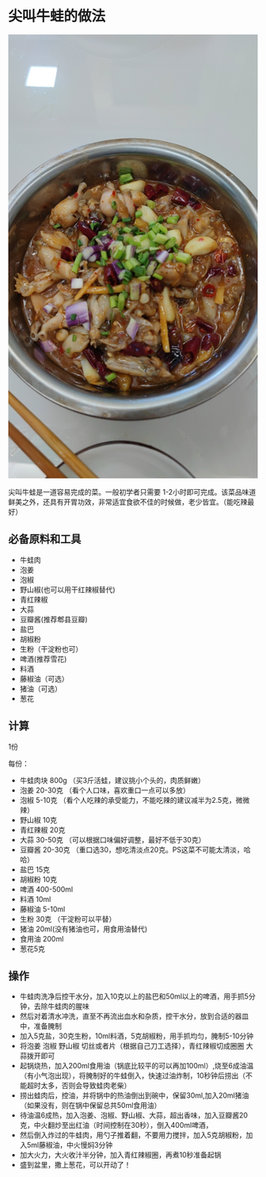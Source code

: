 # 尖叫牛蛙的做法

![示例菜成品](./尖叫牛蛙.jpg)

尖叫牛蛙是一道容易完成的菜。一般初学者只需要 1-2小时即可完成。该菜品味道鲜美之外，还具有开胃功效，非常适宜食欲不佳的时候做，老少皆宜。（能吃辣最好）

## 必备原料和工具

- 牛蛙肉
- 泡姜
- 泡椒
- 野山椒(也可以用干红辣椒替代)
- 青红辣椒
- 大蒜
- 豆瓣酱(推荐郫县豆瓣)
- 盐巴
- 胡椒粉
- 生粉（干淀粉也可）
- 啤酒(推荐雪花)
- 料酒
- 藤椒油（可选）
- 猪油（可选）
- 葱花

## 计算

1份

每份：

- 牛蛙肉块 800g （买3斤活蛙，建议挑小个头的，肉质鲜嫩）
- 泡姜 20-30克 （看个人口味，喜欢重口一点可以多放）
- 泡椒 5-10克 （看个人吃辣的承受能力，不能吃辣的建议减半为2.5克，微微辣）
- 野山椒 10克
- 青红辣椒 20克
- 大蒜 30-50克 （可以根据口味偏好调整，最好不低于30克）
- 豆瓣酱 20-30克 （重口选30，想吃清淡点20克。PS这菜不可能太清淡，哈哈）
- 盐巴 15克
- 胡椒粉 10克
- 啤酒 400-500ml
- 料酒 10ml
- 藤椒油 5-10ml
- 生粉 30克 （干淀粉可以平替）
- 猪油 20ml(没有猪油也可，用食用油替代)
- 食用油 200ml
- 葱花5克

## 操作

- 牛蛙肉洗净后控干水分，加入10克以上的盐巴和50ml以上的啤酒，用手抓5分钟，去除牛蛙肉的腥味
- 然后对着清水冲洗，直至不再流出血水和杂质，控干水分，放到合适的器皿中，准备腌制
- 加入5克盐，30克生粉，10ml料酒，5克胡椒粉，用手抓均匀，腌制5-10分钟
- 将泡姜 泡椒 野山椒 切丝或者片（根据自己刀工选择），青红辣椒切成圈圈 大蒜拨开即可
- 起锅烧热，加入200ml食用油（锅底比较平的可以再加100ml）,烧至6成油温（有小气泡出现），将腌制好的牛蛙倒入，快速过油炸制，10秒钟后捞出（不能超时太多，否则会导致蛙肉老柴）
- 捞出蛙肉后，控油，并将锅中的热油倒出到碗中，保留30ml,加入20ml猪油（如果没有，则在锅中保留总共50ml食用油）
- 待油温6成热，加入泡姜、泡椒、野山椒、大蒜，超出香味，加入豆瓣酱20克，中火翻炒至出红油（时间控制在30秒），倒入400ml啤酒，
- 然后倒入炸过的牛蛙肉，用勺子推着翻，不要用力搅拌，加入5克胡椒粉，加入5ml藤椒油，中火慢焖3分钟
- 加大火力，大火收汁半分钟，加入青红辣椒圈，再煮10秒准备起锅
- 盛到盆里，撒上葱花，可以开动了！
